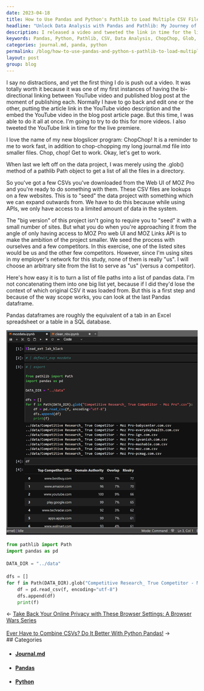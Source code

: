 ```yaml
---
date: 2023-04-18
title: How to Use Pandas and Python's Pathlib to Load Multiple CSV Files for Data Analysis
headline: "Unlock Data Analysis with Pandas and Pathlib: My Journey of Automating File Loading"
description: I released a video and tweeted the link in time for the live premiere, and I created a program called ChopChop to help me chop my journal.md file. I used the .glob() method of a pathlib Path object to get a list of all the files in a directory, which I then used to 'seed' my data project. Finally, I used pandas dataframes to turn the list of file paths into something I can expand outwards from. Check out my blog.
keywords: Pandas, Python, Pathlib, CSV, Data Analysis, ChopChop, Glob, Path, Object, Directory, Seed, Data Project, Video, Live Premiere, Journal.md, Files, Dataframes
categories: journal.md, panda, python
permalink: /blog/how-to-use-pandas-and-python-s-pathlib-to-load-multiple-csv-files-for-data-analysis/
layout: post
group: blog
---
```



I say no distractions, and yet the first thing I do is push out a video. It was
totally worth it because it was one of my first instances of having the
bi-directional linking between YouTube video and published blog post at the
moment of publishing each. Normally I have to go back and edit one or the
other, putting the article link in the YouTube video description and the embed
the YouTube video in the blog post article page. But this time, I was able to
do it all at once. I'm going to try to do this for more videos. I also tweeted
the YouTube link in time for the live premiere.

I love the name of my new blogslicer program: ChopChop! It is a reminder to me
to work fast, in addition to chop-chopping my long journal.md file into smaller
files. Chop, chop! Get to work. Okay, let's get to work.

When last we left off on the data project, I was merely using the .glob()
method of a pathlib Path object to get a list of all the files in a directory.

So you've got a few CSVs you've downloaded from the Web UI of MOZ Pro and
you're ready to do something with them. These CSV files are lookups on a few
websites. This is to "seed" the data project with something which we can expand
outwards from. We have to do this because while using APIs, we only have access
to a limited amount of data in the system.

The "big version" of this project isn't going to require you to "seed" it with
a small number of sites. But what you do when you're approaching it from the
angle of only having access to MOZ Pro web UI and MOZ Links API is to make the
ambition of the project smaller. We seed the process with ourselves and a few
competitors. In this exercise, one of the listed sites would be us and the
other few competitors. However, since I'm using sites in my employer's network
for this study, none of them is really "us". I will choose an arbitrary site
from the list to serve as "us" (versus a competitor).

Here's how easy it is to turn a list of file paths into a list of pandas data.
I'm not concatenating them into one big list yet, because if I did they'd lose
the context of which original CSV it was loaded from. But this is a first step
and because of the way scope works, you can look at the last Pandas dataframe.

Pandas dataframes are roughly the equivalent of a tab in an Excel spreadsheet
or a table in a SQL database.

![Python Path Glob Pandas Df List Concat](/assets/images/Python-Path-glob-pandas-df-list-concat.png)

```python
from pathlib import Path
import pandas as pd

DATA_DIR = "../data"

dfs = []
for f in Path(DATA_DIR).glob("Competitive Research_ True Competitor - Moz Pro*.csv"):
    df = pd.read_csv(f, encoding="utf-8")
    dfs.append(df)
    print(f)
```


<div class="arrow-links"><div class="post-nav-prev"><span class="arrow">&larr;&nbsp;</span><a href="/blog/take-back-your-online-privacy-with-these-browser-settings-a-browser-wars-series/">Take Back Your Online Privacy with These Browser Settings: A Browser Wars Series</a></div> &nbsp; <div class="post-nav-next"><a href="/blog/ever-have-to-combine-csvs-do-it-better-with-python-pandas/">Ever Have to Combine CSVs? Do It Better With Python Pandas!</a><span class="arrow">&nbsp;&rarr;</span></div></div>
## Categories

<ul>
<li><h4><a href='/journal-md/'>Journal.md</a></h4></li>
<li><h4><a href='/panda/'>Pandas</a></h4></li>
<li><h4><a href='/python/'>Python</a></h4></li></ul>